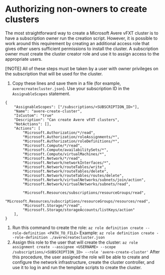 # Authorizing non-owners to create clusters
The most straightforward way to create a Microsoft Avere vFXT cluster is to have a subscription owner run the creation script. However, it is possible to work around this requirement by creating an additional access role that gives other users sufficient permissions to install the cluster.
A subscription owner must create the cluster creator role and use it to assign access to the appropriate users.

[!NOTE]
All of these steps must be taken by a user with owner privileges on the subscription that will be used for the cluster.

1. Copy these lines and save them in a file (for example, `averecreatecluster.json`). Use your subscription ID in the `AssignableScopes` statement.

```
{
	"AssignableScopes": ["/subscriptions/<SUBSCRIPTION_ID>"],
	"Name": "avere-create-cluster",
	"IsCustom": "true"
	"Description": "Can create Avere vFXT clusters",
	"NotActions": [],
	"Actions": [
		"Microsoft.Authorization/*/read",
		"Microsoft.Authorization/roleAssignments/*",
		"Microsoft.Authorization/roleDefinitions/*",
		"Microsoft.Compute/*/read",
		"Microsoft.Compute/availabilitySets/*",
		"Microsoft.Compute/virtualMachines/*",
		"Microsoft.Network/*/read",
		"Microsoft.Network/networkInterfaces/*",
		"Microsoft.Network/routeTables/write",
		"Microsoft.Network/routeTables/delete",
		"Microsoft.Network/routeTables/routes/delete",
		"Microsoft.Network/virtualNetworks/subnets/join/action",
		"Microsoft.Network/virtualNetworks/subnets/read",

		"Microsoft.Resources/subscriptions/resourceGroups/read",
		"Microsoft.Resources/subscriptions/resourceGroups/resources/read",
		"Microsoft.Storage/*/read",
		"Microsoft.Storage/storageAccounts/listKeys/action"
	],
}
```

1. Run this command to create the role:
`az role definition create --role-definition <PATH_TO_FILE>`
Example:
`az role definition create --role-definition ./averecreatecluster.json`
1. Assign this role to the user that will create the cluster:
`az role assignment create --assignee <USERNAME> --scope /subscriptions/<SUBSCRIPTION_ID> --role 'avere-create-cluster'`
After this procedure, the user assigned the role will be able to create and configure the network infrastructure, create the cluster controller, and use it to log in and run the template scripts to create the cluster.
